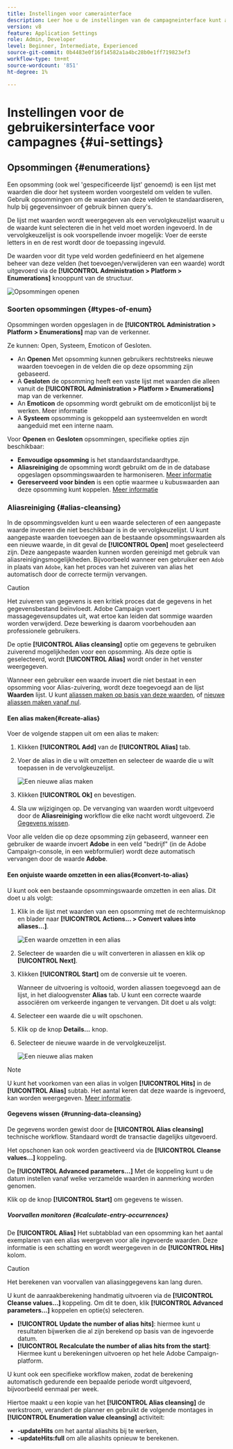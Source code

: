```yaml
---
title: Instellingen voor camerainterface
description: Leer hoe u de instellingen van de campagneinterface kunt aanpassen
version: v8
feature: Application Settings
role: Admin, Developer
level: Beginner, Intermediate, Experienced
source-git-commit: 0b4483e0f16f14582a1a4bc28b0e1ff719823ef3
workflow-type: tm+mt
source-wordcount: '851'
ht-degree: 1%

---
```


# Instellingen voor de gebruikersinterface voor campagnes {#ui-settings}

## Opsommingen {#enumerations}

Een opsomming (ook wel &#39;gespecificeerde lijst&#39; genoemd) is een lijst met waarden die door het systeem worden voorgesteld om velden te vullen. Gebruik opsommingen om de waarden van deze velden te standaardiseren, hulp bij gegevensinvoer of gebruik binnen query&#39;s.

De lijst met waarden wordt weergegeven als een vervolgkeuzelijst waaruit u de waarde kunt selecteren die in het veld moet worden ingevoerd. In de vervolgkeuzelijst is ook voorspellende invoer mogelijk: Voer de eerste letters in en de rest wordt door de toepassing ingevuld.

De waarden voor dit type veld worden gedefinieerd en het algemene beheer van deze velden (het toevoegen/verwijderen van een waarde) wordt uitgevoerd via de **[!UICONTROL Administration > Platform > Enumerations]** knooppunt van de structuur.

![Opsommingen openen](assets/enumerations-menu.png)

### Soorten opsommingen {#types-of-enum}

Opsommingen worden opgeslagen in de **[!UICONTROL Administration > Platform > Enumerations]** map van de verkenner.

Ze kunnen: Open, Systeem, Emoticon of Gesloten.

* An **Openen** Met opsomming kunnen gebruikers rechtstreeks nieuwe waarden toevoegen in de velden die op deze opsomming zijn gebaseerd.
* A **Gesloten** de opsomming heeft een vaste lijst met waarden die alleen vanuit de **[!UICONTROL Administration > Platform > Enumerations]** map van de verkenner.
* An **Emoticon** de opsomming wordt gebruikt om de emoticonlijst bij te werken. Meer informatie
* A **Systeem** opsomming is gekoppeld aan systeemvelden en wordt aangeduid met een interne naam.

Voor **Openen** en **Gesloten** opsommingen, specifieke opties zijn beschikbaar:

* **Eenvoudige opsomming** is het standaardstandaardtype.
* **Aliasreiniging** de opsomming wordt gebruikt om de in de database opgeslagen opsommingswaarden te harmoniseren. [Meer informatie](#alias-cleansing)
* **Gereserveerd voor binden** is een optie waarmee u kubuswaarden aan deze opsomming kunt koppelen. [Meer informatie](../reporting/gs-cubes.md)


### Aliasreiniging {#alias-cleansing}

In de opsommingsvelden kunt u een waarde selecteren of een aangepaste waarde invoeren die niet beschikbaar is in de vervolgkeuzelijst. U kunt aangepaste waarden toevoegen aan de bestaande opsommingswaarden als een nieuwe waarde, in dit geval de **[!UICONTROL Open]** moet geselecteerd zijn. Deze aangepaste waarden kunnen worden gereinigd met gebruik van aliasreinigingsmogelijkheden. Bijvoorbeeld wanneer een gebruiker een `Adob` in plaats van `Adobe`, kan het proces van het zuiveren van alias het automatisch door de correcte termijn vervangen.

>[!CAUTION]
>
>Het zuiveren van gegevens is een kritiek proces dat de gegevens in het gegevensbestand beïnvloedt. Adobe Campaign voert massagegevensupdates uit, wat ertoe kan leiden dat sommige waarden worden verwijderd. Deze bewerking is daarom voorbehouden aan professionele gebruikers.

De optie **[!UICONTROL Alias cleansing]** optie om gegevens te gebruiken zuiverend mogelijkheden voor een opsomming. Als deze optie is geselecteerd, wordt **[!UICONTROL Alias]** wordt onder in het venster weergegeven.

Wanneer een gebruiker een waarde invoert die niet bestaat in een opsomming voor Alias-zuivering, wordt deze toegevoegd aan de lijst **Waarden** lijst. U kunt [aliassen maken op basis van deze waarden](#convert-to-alias), of [nieuwe aliassen maken vanaf nul](#create-alias).

#### Een alias maken{#create-alias}

Voer de volgende stappen uit om een alias te maken:

1. Klikken **[!UICONTROL Add]** van de **[!UICONTROL Alias]** tab.
1. Voer de alias in die u wilt omzetten en selecteer de waarde die u wilt toepassen in de vervolgkeuzelijst.

   ![Een nieuwe alias maken](assets/new-alias.png)

1. Klikken **[!UICONTROL Ok]** en bevestigen.

1. Sla uw wijzigingen op. De vervanging van waarden wordt uitgevoerd door de **Aliasreiniging** workflow die elke nacht wordt uitgevoerd. Zie [Gegevens wissen](#running-data-cleansing).

Voor alle velden die op deze opsomming zijn gebaseerd, wanneer een gebruiker de waarde invoert **Adobe** in een veld &quot;bedrijf&quot; (in de Adobe Campaign-console, in een webformulier) wordt deze automatisch vervangen door de waarde **Adobe**.

#### Een onjuiste waarde omzetten in een alias{#convert-to-alias}

U kunt ook een bestaande opsommingswaarde omzetten in een alias. Dit doet u als volgt:

1. Klik in de lijst met waarden van een opsomming met de rechtermuisknop en blader naar **[!UICONTROL Actions... > Convert values into aliases...]**.

   ![Een waarde omzetten in een alias](assets/convert-into-aliases.png)

1. Selecteer de waarden die u wilt converteren in aliassen en klik op **[!UICONTROL Next]**.
1. Klikken **[!UICONTROL Start]** om de conversie uit te voeren.

   Wanneer de uitvoering is voltooid, worden aliassen toegevoegd aan de lijst, in het dialoogvenster **Alias** tab. U kunt een correcte waarde associëren om verkeerde ingangen te vervangen. Dit doet u als volgt:

1. Selecteer een waarde die u wilt opschonen.
1. Klik op de knop **Details...** knop.
1. Selecteer de nieuwe waarde in de vervolgkeuzelijst.

   ![Een nieuwe alias maken](assets/define-new-alias.png)


>[!NOTE]
>
>U kunt het voorkomen van een alias in volgen **[!UICONTROL Hits]** in de **[!UICONTROL Alias]** subtab. Het aantal keren dat deze waarde is ingevoerd, kan worden weergegeven.  [Meer informatie](#calculate-entry-occurrences).

#### Gegevens wissen {#running-data-cleansing}

De gegevens worden gewist door de **[!UICONTROL Alias cleansing]** technische workflow. Standaard wordt de transactie dagelijks uitgevoerd.

Het opschonen kan ook worden geactiveerd via de **[!UICONTROL Cleanse values...]** koppeling.

De **[!UICONTROL Advanced parameters...]** Met de koppeling kunt u de datum instellen vanaf welke verzamelde waarden in aanmerking worden genomen.

Klik op de knop **[!UICONTROL Start]** om gegevens te wissen.

##### Voorvallen monitoren {#calculate-entry-occurrences}

De **[!UICONTROL Alias]** Het subtabblad van een opsomming kan het aantal exemplaren van een alias weergeven voor alle ingevoerde waarden. Deze informatie is een schatting en wordt weergegeven in de **[!UICONTROL Hits]** kolom.

>[!CAUTION]
>
>Het berekenen van voorvallen van aliasinggegevens kan lang duren.

U kunt de aanraakberekening handmatig uitvoeren via de **[!UICONTROL Cleanse values...]** koppeling. Om dit te doen, klik **[!UICONTROL Advanced parameters...]** koppelen en optie(s) selecteren.

* **[!UICONTROL Update the number of alias hits]**: hiermee kunt u resultaten bijwerken die al zijn berekend op basis van de ingevoerde datum.
* **[!UICONTROL Recalculate the number of alias hits from the start]**: Hiermee kunt u berekeningen uitvoeren op het hele Adobe Campaign-platform.

U kunt ook een specifieke workflow maken, zodat de berekening automatisch gedurende een bepaalde periode wordt uitgevoerd, bijvoorbeeld eenmaal per week.

Hiertoe maakt u een kopie van het **[!UICONTROL Alias cleansing]** de werkstroom, verandert de planner en gebruikt de volgende montages in **[!UICONTROL Enumeration value cleansing]** activiteit:

* **-updateHits** om het aantal aliashits bij te werken,
* **-updateHits:full** om alle aliashits opnieuw te berekenen.
